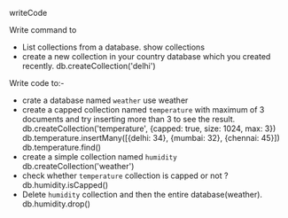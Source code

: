 writeCode

Write command to

- List collections from a database.
  show collections
- create a new collection in your country database which you created recently.
   db.createCollection('delhi')

Write code to:-

- crate a database named `weather`
  use weather
- create a capped collection named `temperature` with maximum of 3 documents and try inserting more than 3 to see the result.
   db.createCollection('temperature', {capped: true, size: 1024, max: 3})
    db.temperature.insertMany([{delhi: 34}, {mumbai: 32}, {chennai: 45}])
    db.temperature.find()
- create a simple collection named `humidity`
    db.createCollection('weather')
- check whether `temperature` collection is capped or not ?
  db.humidity.isCapped()
- Delete `humidity` collection and then the entire database(weather).
  db.humidity.drop()
